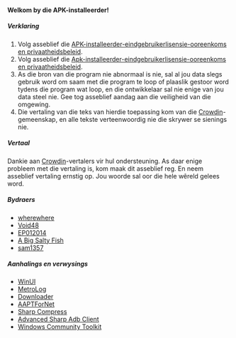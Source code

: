 #### Welkom by die APK-installeerder!

##### Verklaring
1. Volg asseblief die [APK-installeerder-eindgebruikerlisensie-ooreenkoms en privaatheidsbeleid](https://github.com/Paving-Base/APK-Installer/blob/main/Privacy.md).
2. Volg asseblief die [Apk-installeerder-eindgebruikerlisensie-ooreenkoms en privaatheidsbeleid](https://github.com/Paving-Base/APK-Installer).
3. As die bron van die program nie abnormaal is nie, sal al jou data slegs gebruik word om saam met die program te loop of plaaslik gestoor word tydens die program wat loop, en die ontwikkelaar sal nie enige van jou data steel nie. Gee tog asseblief aandag aan die veiligheid van die omgewing.
4. Die vertaling van die teks van hierdie toepassing kom van die [Crowdin](https://crowdin.com/project/APKInstaller "Crowdin")-gemeenskap, en alle tekste verteenwoordig nie die skrywer se sienings nie.

##### Vertaal
Dankie aan [Crowdin](https://crowdin.com/project/APKInstaller "Crowdin")-vertalers vir hul ondersteuning. As daar enige probleem met die vertaling is, kom maak dit asseblief reg. En neem asseblief vertaling ernstig op. Jou woorde sal oor die hele wêreld gelees word.

##### Bydraers
- [wherewhere](https://github.com/wherewhere)
- [Void48](https://github.com/Void48)
- [EP012014](https://github.com/EP012014)
- [A Big Salty Fish](https://github.com/bigsaltyfishes)
- [sam1357](https://github.com/sam1357)

##### Aanhalings en verwysings
- [WinUI](https://github.com/microsoft/microsoft-ui-xaml "WinUI")
- [MetroLog](https://github.com/roubachof/MetroLog "MetroLog")
- [Downloader](https://github.com/bezzad/Downloader "Downloader")
- [AAPTForNet](https://github.com/canheo136/QuickLook.Plugin.ApkViewer "AAPTForNet")
- [Sharp Compress](https://github.com/adamhathcock/sharpcompress "Sharp Compress")
- [Advanced Sharp Adb Client](https://github.com/yungd1plomat/AdvancedSharpAdbClient "Advanced Sharp Adb Client")
- [Windows Community Toolkit](https://github.com/CommunityToolkit/WindowsCommunityToolkit "Windows Community Toolkit")